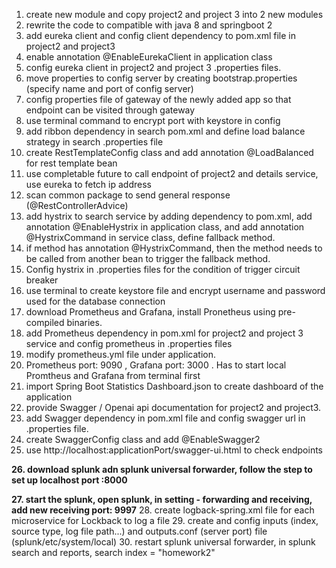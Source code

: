 1. create new module and copy project2 and project 3 into 2 new modules
2. rewrite the code to compatible with java 8 and springboot 2
3. add eureka client and config client dependency to pom.xml file in project2 and project3
4. enable annotation @EnableEurekaClient in application class
5. config eureka client in project2 and project 3 .properties files.
6. move properties to config server by creating bootstrap.properties (specify name and port of config server)
7. config properties file of gateway of the newly added app so that endpoint can be visited through gateway
8. use terminal command to encrypt port with keystore in config
9. add ribbon dependency in search pom.xml and define load balance strategy in search .properties file
10. create RestTemplateConfig class and add annotation @LoadBalanced for rest template bean
11. use completable future to call endpoint of project2 and details service, use eureka to fetch ip address 
12. scan common package to send general response (@RestControllerAdvice)
13. add hystrix to search service by adding dependency to pom.xml, add annotation @EnableHystrix in
    application class, and add annotation @HystrixCommand in service class, define fallback method.
14. if method has annotation @HystrixCommand, then the method needs to be called from another bean to trigger
    the fallback method.
15. Config hystrix in .properties files for the condition of trigger circuit breaker
16. use terminal to create keystore file and encrypt username and password used for the database connection
17. download Prometheus and Grafana, install Pronetheus using pre-compiled binaries. 
18. add Prometheus dependency in pom.xml for project2 and project 3 service and config prometheus in .properties files
19. modify prometheus.yml file under application.
20. Prometheus port: 9090 , Grafana port: 3000 . Has to start local Promtheus and Grafana from terminal first
21. import Spring Boot Statistics Dashboard.json to create dashboard of the application
22. provide Swagger / Openai api documentation for project2 and project3.
23. add Swagger dependency in pom.xml file and config swagger url in .properties file.
24. create SwaggerConfig class and add @EnableSwagger2
25. use http://localhost:applicationPort/swagger-ui.html to check endpoints

**26. download splunk adn splunk universal forwarder, follow the step to set up localhost port :8000**

**27. start the splunk, open splunk, in setting - forwarding and receiving, add new receiving port: 9997**
28. create logback-spring.xml file for each microservice for Lockback to log a file
29. create and config inputs (index, source type, log file path...) and outputs.conf (server port) file (splunk/etc/system/local)
30. restart splunk universal forwarder, in splunk search and reports, search index = "homework2"


